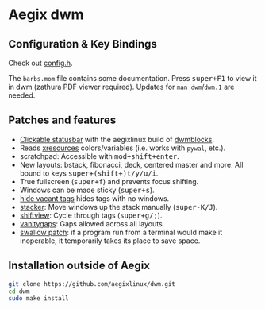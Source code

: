 # Aegix dwm

## Configuration & Key Bindings

Check out [config.h](config.h).

The `barbs.mom` file contains some documentation.
Press <kbd>super+F1</kbd> to view it in dwm (zathura PDF viewer required).
Updates for `man dwm`/`dwm.1` are needed.

## Patches and features

- [Clickable statusbar](https://dwm.suckless.org/patches/statuscmd/) with the aegixlinux build of [dwmblocks](https://github.com/aegixlinux/dwm).
- Reads [xresources](https://dwm.suckless.org/patches/xresources/) colors/variables (i.e. works with `pywal`, etc.).
- scratchpad: Accessible with <kbd>mod+shift+enter</kbd>.
- New layouts: bstack, fibonacci, deck, centered master and more. All bound to keys <kbd>super+(shift+)t/y/u/i</kbd>.
- True fullscreen (<kbd>super+f</kbd>) and prevents focus shifting.
- Windows can be made sticky (<kbd>super+s</kbd>).
- [hide vacant tags](https://dwm.suckless.org/patches/hide_vacant_tags/) hides tags with no windows.
- [stacker](https://dwm.suckless.org/patches/stacker/): Move windows up the stack manually (<kbd>super-K/J</kbd>).
- [shiftview](https://dwm.suckless.org/patches/nextprev/): Cycle through tags (<kbd>super+g/;</kbd>).
- [vanitygaps](https://dwm.suckless.org/patches/vanitygaps/): Gaps allowed across all layouts.
- [swallow patch](https://dwm.suckless.org/patches/swallow/): if a program run from a terminal would make it inoperable, it temporarily takes its place to save space.


## Installation outside of Aegix

```bash
git clone https://github.com/aegixlinux/dwm.git
cd dwm
sudo make install
```